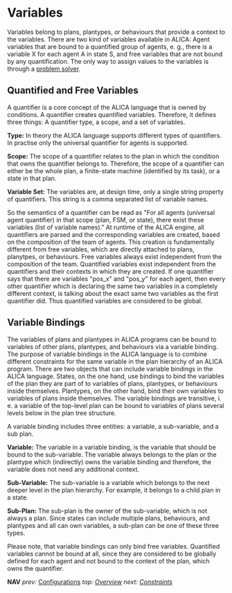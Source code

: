 # Variables

Variables belong to plans, plantypes, or behaviours that provide a context to the variables. There are two kind of variables available in ALICA: Agent variables that are bound to a quantified group of agents, e. g., there is a variable X for each agent A in state S, and free variables that are not bound by any quantification. The only way to assign values to the variables is through a [problem solver](./solvers.md).

## Quantified and Free Variables

A quantifier is a core concept of the ALICA language that is owned by conditions. A quantifier creates quantified variables. Therefore, it defines three things: A quantifier type, a scope, and a set of variables.

**Type:** In theory the ALICA language supports different types of quantifiers. In practise only the universal quantifier for agents is supported.

**Scope:** The scope of a quantifier relates to the plan in which the condition that owns the quantifier belongs to. Therefore, the scope of a quantifier can either be the whole plan, a finite-state machine (identified by its task), or a state in that plan.

**Variable Set:** The variables are, at design time, only a single string property of quantifiers. This string is a comma separated list of variable names.

So the semantics of a quantifier can be read as "For all agents (universal agent quantifier) in that scope (plan, FSM, or state), there exist these variables (list of variable names)." At runtime of the ALICA engine, all quantifiers are parsed and the corresponding variables are created, based on the composition of the team of agents. This creation is fundamentally different from free variables, which are directly attached to plans, planytpes, or behaviours. Free variables always exist independent from the composition of the team. Quantified variables exist independent from the quantifiers and their contexts in which they are created. If one quantifier says that there are variables "pos_x" and "pos_y" for each agent, then every other quantifier which is declaring the same two variables in a completely different context, is talking about the exact same two variables as the first quantifier did. Thus quantified variables are considered to be global.

## Variable Bindings

The variables of plans and plantypes in ALICA programs can be bound to variables of other plans, plantypes, and behaviours via a variable binding. The purpose of variable bindings in the ALICA language is to combine different constraints for the same variable in the plan hierarchy of an ALICA program.
There are two objects that can include variable bindings in the ALICA language. States, on the one hand, use bindings to bind the variables of the plan they are part of to variables of plans, plantypes, or behaviours inside themselves. Plantypes, on the other hand, bind their own variables to variables of plans inside themselves. The variable bindings are transitive, i. e. a variable of the top-level plan can be bound to variables of plans several levels below in the plan tree structure.

A variable binding includes three entities: a variable, a sub-variable, and a sub plan.

**Variable:** The variable in a variable binding, is the variable that should be bound to the sub-variable. The variable always belongs to the plan or the plantype which (indirectly) owns the variable binding and therefore, the variable does not need any additional context.

**Sub-Variable:** The sub-variable is a variable which belongs to the next deeper level in the plan hierarchy. For example, it belongs to a child plan in a state.

**Sub-Plan:** The sub-plan is the owner of the sub-variable, which is not always a plan. Since states can include multiple plans, behaviours, and plantypes and all can own variables, a sub-plan can be one of these three types.

Please note, that variable bindings can only bind free variables. Quantified variables cannot be bound at all, since they are considered to be globally defined for each agent and not bound to the context of the plan, which owns the quantifier.

**NAV** _prev:_ [Configurations](configurations.md) _top: [Overview](../README.md)_ _next: [Constraints](constraints.md)_
